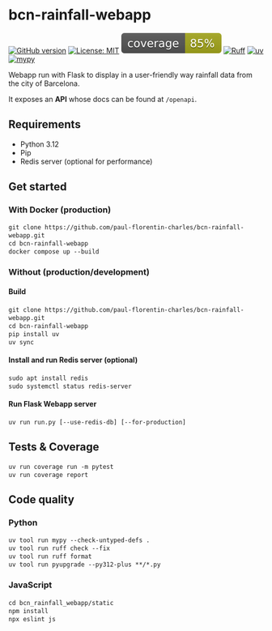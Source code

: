 # bcn-rainfall-webapp

[![GitHub version](https://badge.fury.io/gh/paul-florentin-charles%2Fbcn-rainfall-webapp.svg)](https://badge.fury.io/gh/paul-florentin-charles%2Fbcn-rainfall-webapp)
[![License: MIT](https://img.shields.io/badge/License-MIT-yellow.svg)](https://opensource.org/licenses/MIT)
[![coverage badge](coverage.svg)](https://github.com/nedbat/coveragepy)
[![Ruff](https://img.shields.io/endpoint?url=https://raw.githubusercontent.com/astral-sh/ruff/main/assets/badge/v2.json)](https://github.com/astral-sh/ruff)
[![uv](https://img.shields.io/endpoint?url=https://raw.githubusercontent.com/astral-sh/uv/main/assets/badge/v0.json)](https://github.com/astral-sh/uv)
[![mypy](https://www.mypy-lang.org/static/mypy_badge.svg)](https://mypy-lang.org/)

Webapp run with Flask to display in a user-friendly way rainfall data from the city of Barcelona.

It exposes an **API** whose docs can be found at `/openapi`.

## Requirements

- Python 3.12
- Pip
- Redis server (optional for performance)

## Get started

### With Docker (production)

```commandline
git clone https://github.com/paul-florentin-charles/bcn-rainfall-webapp.git  
cd bcn-rainfall-webapp
docker compose up --build
```

### Without (production/development)

#### Build

```commandline  
git clone https://github.com/paul-florentin-charles/bcn-rainfall-webapp.git  
cd bcn-rainfall-webapp  
pip install uv  
uv sync  
```  

#### Install and run Redis server (optional)

```commandline  
sudo apt install redis  
sudo systemctl status redis-server  
```  

#### Run Flask Webapp server

 ```commandline  
 uv run run.py [--use-redis-db] [--for-production]  
 ``` 

## Tests & Coverage

```commandline  
uv run coverage run -m pytest  
uv run coverage report  
```  

## Code quality

### Python

```commandline  
uv tool run mypy --check-untyped-defs .  
uv tool run ruff check --fix
uv tool run ruff format  
uv tool run pyupgrade --py312-plus **/*.py  
```  

### JavaScript

```commandline  
cd bcn_rainfall_webapp/static  
npm install  
npx eslint js  
```
